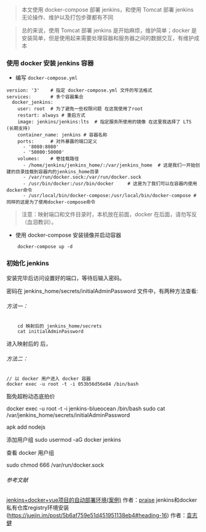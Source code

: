 
> 本文使用 docker-compose 部署 jenkins，和使用 Tomcat 部署 jenkins 无论操作、维护以及打包步骤都有不同

> 总的来说，使用 Tomcat 部署 jenkins 是开始麻烦，维护简单；docker 是安装简单，但是使用起来需要处理容器和服务器之间的数据交互，有维护成本

### 使用 docker 安装 jenkins 容器

- 编写 `docker-compose.yml`

```
version: '3'    # 指定 docker-compose.yml 文件的写法格式
services:       # 多个容器集合
  docker_jenkins: 
    user: root  # 为了避免一些权限问题 在这我使用了root
    restart: always # 重启方式
    image: jenkins/jenkins:lts  # 指定服务所使用的镜像 在这里我选择了 LTS (长期支持)
    container_name: jenkins # 容器名称
    ports:      # 对外暴露的端口定义
      - '8080:8080'
      - '50000:50000'
    volumes:    # 卷挂载路径
      - /home/jenkins/jenkins_home/:/var/jenkins_home  # 这是我们一开始创建的目录挂载到容器内的jenkins_home目录
      - /var/run/docker.sock:/var/run/docker.sock
      - /usr/bin/docker:/usr/bin/docker     # 这是为了我们可以在容器内使用docker命令
      - /usr/local/bin/docker-compose:/usr/local/bin/docker-compose # 同样的这是为了使用docker-compose命令

```

> 注意：映射端口和文件目录时，本机放在前面，docker 在后面，请勿写反（血泪教训）。

- 使用 docker-compose 安装镜像并启动容器

```
    docker-compose up -d
```

### 初始化 jenkins 

安装完毕后访问设置好的端口，等待后输入密码。

密码在 jenkins_home/secrets/initialAdminPassword 文件中，有两种方法查看:

###### 方法一：

```
    cd 映射后的 jenkins_home/secrets
    cat initialAdminPassword
```
进入映射后的  后，

###### 方法二：


```
// 以 docker 用户进入 docker 容器
docker exec -u root -t -i 053b56d56e84 /bin/bash

```
豁免超粉动态底拍价

docker exec -u root -t -i jenkins-blueocean /bin/bash
sudo cat /var/jenkins_home/secrets/initialAdminPassword

apk add nodejs


添加用户组
sudo usermod -aG docker jenkins

查看  docker 用户组


sudo chmod 666 /var/run/docker.sock


###### 参考文献

[jenkins+docker+vue项目的自动部署环境(案例)](https://juejin.im/post/5d369d6e5188253a2e1b93ff#heading-16) 作者：[praise](https://juejin.im/user/5b3b8d03e51d451964620580)
jenkins和docker私有仓库registry环境安装(https://juejin.im/post/5b6af759e51d451951138eb4#heading-16) 作者：[袁志健](https://juejin.im/user/57cbfd5ca0bb9f007f4b3dc9)
